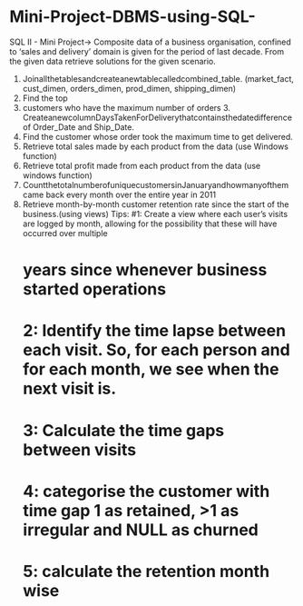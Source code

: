 # Mini-Project-DBMS-using-SQL-
SQL II - Mini Project->
Composite data of a business organisation, confined to ‘sales and delivery’ domain is given for the period of last decade.
From the given data retrieve solutions for the given scenario.
1. Joinallthetablesandcreateanewtablecalledcombined_table. (market_fact, cust_dimen, orders_dimen, prod_dimen, shipping_dimen)
2. Find the top 
3. customers who have the maximum number of orders 3. CreateanewcolumnDaysTakenForDeliverythatcontainsthedatedifference of Order_Date and Ship_Date. 
4. Find the customer whose order took the maximum time to get delivered. 
5. Retrieve total sales made by each product from the data (use Windows function) 
6. Retrieve total profit made from each product from the data (use windows function) 
7. CountthetotalnumberofuniquecustomersinJanuaryandhowmanyofthem came back every month over the entire year in 2011 
8. Retrieve month-by-month customer retention rate since the start of the business.(using views) 
Tips: #1: Create a view where each user’s visits are logged by month, allowing for the possibility that these will have occurred over multiple
      # years since whenever business started operations 
      # 2: Identify the time lapse between each visit. So, for each person and for each month, we see when the next visit is. 
      # 3: Calculate the time gaps between visits 
      # 4: categorise the customer with time gap 1 as retained, >1 as irregular and NULL as churned 
      # 5: calculate the retention month wise
